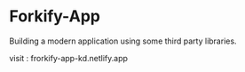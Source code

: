 # Forkify-App
Building a modern application using some third party libraries.

visit : frorkify-app-kd.netlify.app
